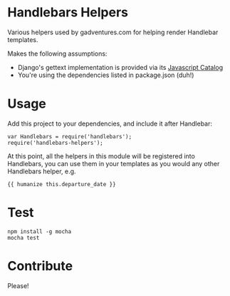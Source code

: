Handlebars Helpers
==================

Various helpers used by gadventures.com for helping render Handlebar templates.


Makes the following assumptions:

* Django's gettext implementation is provided via its [Javascript Catalog](https://docs.djangoproject.com/en/dev/topics/i18n/translation/#internationalization-in-javascript-code)
* You're using the dependencies listed in package.json (duh!)

Usage
===

Add this project to your dependencies, and include it after Handlebar:

    var Handlebars = require('handlebars');
    require('handlebars-helpers');

At this point, all the helpers in this module will be registered into
Handlebars, you can use them in your templates as you would any other Handlebars
helper, e.g.

    {{ humanize this.departure_date }}

Test
===

    npm install -g mocha
    mocha test

Contribute
===

Please!
